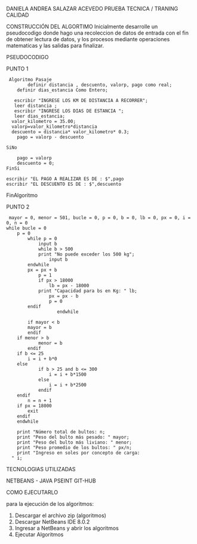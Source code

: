 
DANIELA ANDREA SALAZAR ACEVEDO 
PRUEBA TECNICA / TRANING CALIDAD


CONSTRUCCIÓN DEL ALGORTIMO
Inicialmente desarrolle un pseudocodigo donde hago una recoleccion de datos de entrada con el fin de obtener lectura de datos,
y los procesos mediante operaciones matematicas y las salidas para finalizar.




PSEUDOCODIGO

PUNTO 1 

     Algoritmo Pasaje
            definir distancia , descuento, valorp, pago como real;
   	    definir dias_estancia Como Entero;

       escribir "INGRESE LOS KM DE DISTANCIA A RECORRER";
       leer distancia ;
       escribir "INGRESE LOS DIAS DE ESTANCIA ";
       leer dias_estancia;
	  valor_kilometro = 35.00; 
      valorp=valor_kilometro*distancia
      descuento = distancia* valor_kilometro* 0.3;
		pago = valorp - descuento
		
	SiNo
	
		pago = valorp
		descuento = 0;
	FinSi

	escribir "EL PAGO A REALIZAR ES DE : $",pago
	escribir "EL DESCUENTO ES DE : $",descuento


  FinAlgoritmo
 

PUNTO 2


     mayor = 0, menor = 501, bucle = 0, p = 0, b = 0, lb = 0, px = 0, i = 0, n = 0	   
    while bucle = 0
        p = 0
	        while p = 0
	            input b
	            while b > 500
                print "No puede exceder los 500 kg";
	                input b
            endwhile
            px = px + b
	            p = 1
	            if px > 18000
	                lb = px - 18000
                print "Capacidad para bs en Kg: " lb;
	                px = px - b
	                p = 0
            endif
	                   endwhile
       
	        if mayor < b
            mayor = b
	        endif
        if menor > b
	            menor = b
	        endif
        if b <= 25
            i = i + b*0
        else
	            if b > 25 and b <= 300
	                i = i + b*1500
	            else
	                i = i + b*2500
	            endif
        endif
	        n = n + 1
        if px = 18000
            exit
        endif
	    endwhile
	   
	    print "Número total de bultos: n;
	    print "Peso del bulto más pesado: " mayor;
	    print "Peso del bulto más liviano: " menor;
	    print "Peso promedio de los bultos: " px/n;
	    print "Ingreso en soles por concepto de carga:
      " i;



TECNOLOGIAS UTILIZADAS

NETBEANS - JAVA
PSEINT
GIT-HUB



COMO EJECUTARLO

para la ejecución de los algoritmos:


1. Descargar el archivo zip (algoritmos)
2. Descargar NetBeans IDE 8.0.2
3. Ingresar a NetBeans y abrir los algoritmos 
4. Ejecutar Algoritmos


